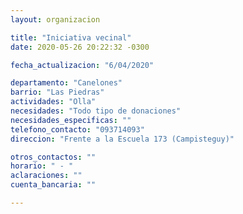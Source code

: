 ```yaml
---
layout: organizacion

title: "Iniciativa vecinal"
date: 2020-05-26 20:22:32 -0300

fecha_actualizacion: "6/04/2020"

departamento: "Canelones"
barrio: "Las Piedras"
actividades: "Olla"
necesidades: "Todo tipo de donaciones"
necesidades_especificas: ""
telefono_contacto: "093714093"
direccion: "Frente a la Escuela 173 (Campisteguy)"

otros_contactos: ""
horario: " - "
aclaraciones: ""
cuenta_bancaria: ""

---
```

